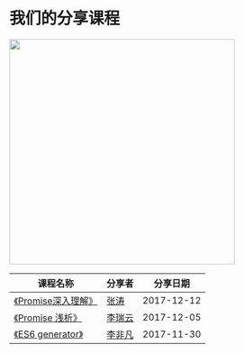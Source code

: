 # 我们的分享课程

<img src="https://user-images.githubusercontent.com/1744713/33865765-2ce57ebe-df2e-11e7-9377-4eb9d7cca518.png" height="400" />

课程名称 | 分享者 | 分享日期
--- | --- | ---
[《Promise深入理解》](https://github.com/jdf2e/share_course/issues/1) | [张涛](https://github.com/YeaseonZhang) | 2017-12-12
[《Promise 浅析》](http://slides.com/phoebe_li/promise) | [李瑞云](https://github.com/804607269) | 2017-12-05
[《ES6 generator》](./courses/ES6-generator.pdf) | [李非凡](https://github.com/Franslee) | 2017-11-30
